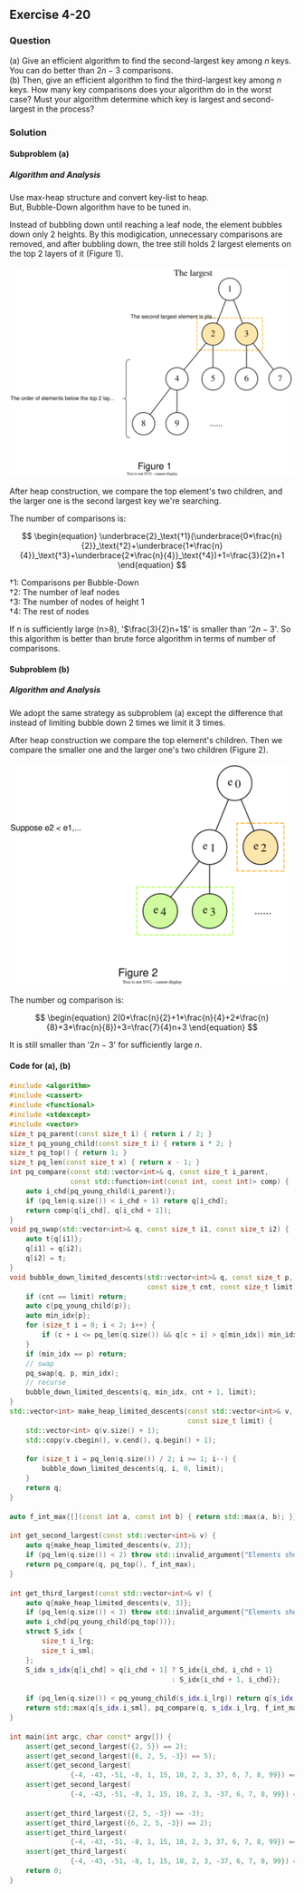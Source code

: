 ## Exercise 4-20

### Question

(a) Give an efficient algorithm to find the second-largest key among $n$ keys.
You can do better than $2n − 3$ comparisons.  
(b) Then, give an efficient algorithm to find the third-largest key among $n$ keys.
How many key comparisons does your algorithm do in the worst case? Must your
algorithm determine which key is largest and second-largest in the process?


### Solution

#### Subproblem (a)

##### Algorithm and Analysis

Use max-heap structure and convert key-list to heap.  
But, Bubble-Down algorithm have to be tuned in.

Instead of bubbling down until reaching a leaf node, the element bubbles down only 2 heights. By this modigication, unnecessary comparisons are removed, and after bubbling down, the tree still holds 2 largest elements on the top 2 layers of it (Figure 1).

![Figure 1](https://raw.githubusercontent.com/dede-20191130/tadm-solutions/refs/heads/main/Ch_4_Sorting/e_4-20-figure1-augment.svg)

After heap construction, we compare the top element's two children, and the larger one is the second largest key we're searching.

The number of comparisons is:

$$
\begin{equation}
\underbrace{2}_\text{†1}(\underbrace{0*\frac{n}{2}}_\text{†2}+\underbrace{1*\frac{n}{4}}_\text{†3}+\underbrace{2*\frac{n}{4}}_\text{†4})+1=\frac{3}{2}n+1
\end{equation}
$$

†1: Comparisons per Bubble-Down  
†2: The number of leaf nodes  
†3: The number of nodes of height 1   
†4: The rest of nodes  

If n is sufficiently large (n>8), '$\frac{3}{2}n+1$' is smaller than '$2n-3$'. 
So this algorithm is better than brute force algorithm in terms of number of comparisons.

#### Subproblem (b)

##### Algorithm and Analysis

We adopt the same strategy as subproblem (a) except the difference that instead of limiting bubble down 2 times we limit it 3 times.

After heap construction we compare the top element's children. Then we compare the smaller one and the larger one's two children (Figure 2).

![Figure 2](https://raw.githubusercontent.com/dede-20191130/tadm-solutions/refs/heads/main/Ch_4_Sorting/e_4-20-figure2-augment.svg)

The number og comparison is:

$$
\begin{equation}
2(0*\frac{n}{2}+1*\frac{n}{4}+2*\frac{n}{8}+3*\frac{n}{8})+3=\frac{7}{4}n+3
\end{equation}
$$

It is still smaller than '$2n-3$' for sufficiently large $n$.

#### Code for (a), (b)

```cpp
#include <algorithm>
#include <cassert>
#include <functional>
#include <stdexcept>
#include <vector>
size_t pq_parent(const size_t i) { return i / 2; }
size_t pq_young_child(const size_t i) { return i * 2; }
size_t pq_top() { return 1; }
size_t pq_len(const size_t x) { return x - 1; }
int pq_compare(const std::vector<int>& q, const size_t i_parent,
               const std::function<int(const int, const int)> comp) {
    auto i_chd{pq_young_child(i_parent)};
    if (pq_len(q.size()) < i_chd + 1) return q[i_chd];
    return comp(q[i_chd], q[i_chd + 1]);
}
void pq_swap(std::vector<int>& q, const size_t i1, const size_t i2) {
    auto t{q[i1]};
    q[i1] = q[i2];
    q[i2] = t;
}
void bubble_down_limited_descents(std::vector<int>& q, const size_t p,
                                  const size_t cnt, const size_t limit) {
    if (cnt == limit) return;
    auto c{pq_young_child(p)};
    auto min_idx{p};
    for (size_t i = 0; i < 2; i++) {
        if (c + i <= pq_len(q.size()) && q[c + i] > q[min_idx]) min_idx = c + i;
    }
    if (min_idx == p) return;
    // swap
    pq_swap(q, p, min_idx);
    // recurse
    bubble_down_limited_descents(q, min_idx, cnt + 1, limit);
}
std::vector<int> make_heap_limited_descents(const std::vector<int>& v,
                                            const size_t limit) {
    std::vector<int> q(v.size() + 1);
    std::copy(v.cbegin(), v.cend(), q.begin() + 1);

    for (size_t i = pq_len(q.size()) / 2; i >= 1; i--) {
        bubble_down_limited_descents(q, i, 0, limit);
    }
    return q;
}

auto f_int_max{[](const int a, const int b) { return std::max(a, b); }};

int get_second_largest(const std::vector<int>& v) {
    auto q{make_heap_limited_descents(v, 2)};
    if (pq_len(q.size()) < 2) throw std::invalid_argument{"Elements shortage"};
    return pq_compare(q, pq_top(), f_int_max);
}

int get_third_largest(const std::vector<int>& v) {
    auto q{make_heap_limited_descents(v, 3)};
    if (pq_len(q.size()) < 3) throw std::invalid_argument{"Elements shortage"};
    auto i_chd{pq_young_child(pq_top())};
    struct S_idx {
        size_t i_lrg;
        size_t i_sml;
    };
    S_idx s_idx{q[i_chd] > q[i_chd + 1] ? S_idx{i_chd, i_chd + 1}
                                        : S_idx{i_chd + 1, i_chd}};

    if (pq_len(q.size()) < pq_young_child(s_idx.i_lrg)) return q[s_idx.i_sml];
    return std::max(q[s_idx.i_sml], pq_compare(q, s_idx.i_lrg, f_int_max));
}

int main(int argc, char const* argv[]) {
    assert(get_second_largest({2, 5}) == 2);
    assert(get_second_largest({6, 2, 5, -3}) == 5);
    assert(get_second_largest(
               {-4, -43, -51, -8, 1, 15, 18, 2, 3, 37, 6, 7, 8, 99}) == 37);
    assert(get_second_largest(
               {-4, -43, -51, -8, 1, 15, 18, 2, 3, -37, 6, 7, 8, 99}) == 18);

    assert(get_third_largest({2, 5, -3}) == -3);
    assert(get_third_largest({6, 2, 5, -3}) == 2);
    assert(get_third_largest(
               {-4, -43, -51, -8, 1, 15, 18, 2, 3, 37, 6, 7, 8, 99}) == 18);
    assert(get_third_largest(
               {-4, -43, -51, -8, 1, 15, 18, 2, 3, -37, 6, 7, 8, 99}) == 15);
    return 0;
}

```

